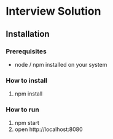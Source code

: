 # Interview Solution

## Installation
### Prerequisites

* node / npm installed on your system

### How to install

1. npm install

### How to run

1. npm start
2. open http://localhost:8080